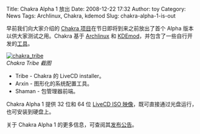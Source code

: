 Title: Chakra Alpha 1 放出
Date: 2008-12-22 17:32
Author: toy
Category: News
Tags: Archlinux, Chakra, kdemod
Slug: chakra-alpha-1-is-out

早前我们向大家介绍的 [Chakra
项目](http://linuxtoy.org/archives/chakra.html)在节日即将到来之前放出了首个
Alpha 版本以供大家测试之用。Chakra 基于
[Archlinux](http://linuxtoy.org/tag/archlinux) 和
[KDEmod](http://linuxtoy.org/tag/kdemod)，并包含了一些自行开发的[工具](http://chakra-project.org/tools.html)。

[![chakra\_tribe](http://i.linuxtoy.org/images/2008/12/chakra_tribe-thumb.png)](http://i.linuxtoy.org/images/2008/12/chakra_tribe.png)  
*Chakra Tribe 截图*

-   Tribe - Chakra 的 LiveCD installer。
-   Arxin - 图形化的系统配置工具。
-   Shaman - 包管理器前端。

Chakra Alpha 1 提供 32 位和 64 位 [LiveCD ISO
映像](http://chakra-project.org/download-iso.html)，既可直接通过光盘运行，也可安装到硬盘上。

关于 Chakra Alpha 1
的更多信息，可查阅其[发布公告](http://chakra-project.org/news/index.php?/archives/4-Houston-we-have-a-release!.html)。
